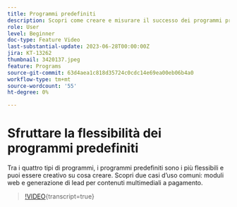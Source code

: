 ```yaml
---
title: Programmi predefiniti
description: Scopri come creare e misurare il successo dei programmi predefiniti.
role: User
level: Beginner
doc-type: Feature Video
last-substantial-update: 2023-06-28T00:00:00Z
jira: KT-13262
thumbnail: 3420137.jpeg
feature: Programs
source-git-commit: 63d4aea1c818d35724c0cdc14e69ea00eb06b4a0
workflow-type: tm+mt
source-wordcount: '55'
ht-degree: 0%

---
```



# Sfruttare la flessibilità dei programmi predefiniti


Tra i quattro tipi di programmi, i programmi predefiniti sono i più flessibili e puoi essere creativo su cosa creare.
Scopri due casi d’uso comuni: moduli web e generazione di lead per contenuti multimediali a pagamento.

>[!VIDEO](https://video.tv.adobe.com/v/3420137?learn=on){transcript=true}
